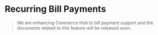 # Recurring Bill Payments

<!-- theme: danger -->
> We are enhancing Commerce Hub to bill payment support and the documents related to this feature will be released soon.
